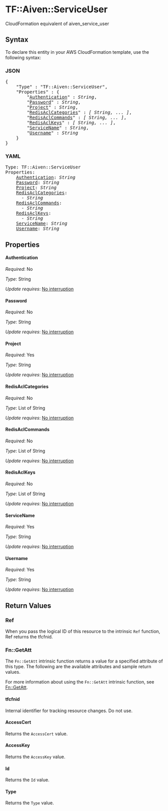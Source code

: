 # TF::Aiven::ServiceUser

CloudFormation equivalent of aiven_service_user

## Syntax

To declare this entity in your AWS CloudFormation template, use the following syntax:

### JSON

<pre>
{
    "Type" : "TF::Aiven::ServiceUser",
    "Properties" : {
        "<a href="#authentication" title="Authentication">Authentication</a>" : <i>String</i>,
        "<a href="#password" title="Password">Password</a>" : <i>String</i>,
        "<a href="#project" title="Project">Project</a>" : <i>String</i>,
        "<a href="#redisaclcategories" title="RedisAclCategories">RedisAclCategories</a>" : <i>[ String, ... ]</i>,
        "<a href="#redisaclcommands" title="RedisAclCommands">RedisAclCommands</a>" : <i>[ String, ... ]</i>,
        "<a href="#redisaclkeys" title="RedisAclKeys">RedisAclKeys</a>" : <i>[ String, ... ]</i>,
        "<a href="#servicename" title="ServiceName">ServiceName</a>" : <i>String</i>,
        "<a href="#username" title="Username">Username</a>" : <i>String</i>
    }
}
</pre>

### YAML

<pre>
Type: TF::Aiven::ServiceUser
Properties:
    <a href="#authentication" title="Authentication">Authentication</a>: <i>String</i>
    <a href="#password" title="Password">Password</a>: <i>String</i>
    <a href="#project" title="Project">Project</a>: <i>String</i>
    <a href="#redisaclcategories" title="RedisAclCategories">RedisAclCategories</a>: <i>
      - String</i>
    <a href="#redisaclcommands" title="RedisAclCommands">RedisAclCommands</a>: <i>
      - String</i>
    <a href="#redisaclkeys" title="RedisAclKeys">RedisAclKeys</a>: <i>
      - String</i>
    <a href="#servicename" title="ServiceName">ServiceName</a>: <i>String</i>
    <a href="#username" title="Username">Username</a>: <i>String</i>
</pre>

## Properties

#### Authentication

_Required_: No

_Type_: String

_Update requires_: [No interruption](https://docs.aws.amazon.com/AWSCloudFormation/latest/UserGuide/using-cfn-updating-stacks-update-behaviors.html#update-no-interrupt)

#### Password

_Required_: No

_Type_: String

_Update requires_: [No interruption](https://docs.aws.amazon.com/AWSCloudFormation/latest/UserGuide/using-cfn-updating-stacks-update-behaviors.html#update-no-interrupt)

#### Project

_Required_: Yes

_Type_: String

_Update requires_: [No interruption](https://docs.aws.amazon.com/AWSCloudFormation/latest/UserGuide/using-cfn-updating-stacks-update-behaviors.html#update-no-interrupt)

#### RedisAclCategories

_Required_: No

_Type_: List of String

_Update requires_: [No interruption](https://docs.aws.amazon.com/AWSCloudFormation/latest/UserGuide/using-cfn-updating-stacks-update-behaviors.html#update-no-interrupt)

#### RedisAclCommands

_Required_: No

_Type_: List of String

_Update requires_: [No interruption](https://docs.aws.amazon.com/AWSCloudFormation/latest/UserGuide/using-cfn-updating-stacks-update-behaviors.html#update-no-interrupt)

#### RedisAclKeys

_Required_: No

_Type_: List of String

_Update requires_: [No interruption](https://docs.aws.amazon.com/AWSCloudFormation/latest/UserGuide/using-cfn-updating-stacks-update-behaviors.html#update-no-interrupt)

#### ServiceName

_Required_: Yes

_Type_: String

_Update requires_: [No interruption](https://docs.aws.amazon.com/AWSCloudFormation/latest/UserGuide/using-cfn-updating-stacks-update-behaviors.html#update-no-interrupt)

#### Username

_Required_: Yes

_Type_: String

_Update requires_: [No interruption](https://docs.aws.amazon.com/AWSCloudFormation/latest/UserGuide/using-cfn-updating-stacks-update-behaviors.html#update-no-interrupt)

## Return Values

### Ref

When you pass the logical ID of this resource to the intrinsic `Ref` function, Ref returns the tfcfnid.

### Fn::GetAtt

The `Fn::GetAtt` intrinsic function returns a value for a specified attribute of this type. The following are the available attributes and sample return values.

For more information about using the `Fn::GetAtt` intrinsic function, see [Fn::GetAtt](https://docs.aws.amazon.com/AWSCloudFormation/latest/UserGuide/intrinsic-function-reference-getatt.html).

#### tfcfnid

Internal identifier for tracking resource changes. Do not use.

#### AccessCert

Returns the <code>AccessCert</code> value.

#### AccessKey

Returns the <code>AccessKey</code> value.

#### Id

Returns the <code>Id</code> value.

#### Type

Returns the <code>Type</code> value.

